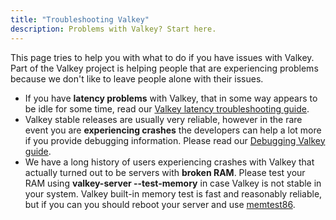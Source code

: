 ```yaml
---
title: "Troubleshooting Valkey"
description: Problems with Valkey? Start here.
---
```


This page tries to help you with what to do if you have issues with Valkey. Part of the Valkey project is helping people that are experiencing problems because we don't like to leave people alone with their issues.

* If you have **latency problems** with Valkey, that in some way appears to be idle for some time, read our [Valkey latency troubleshooting guide](latency.md).
* Valkey stable releases are usually very reliable, however in the rare event you are **experiencing crashes** the developers can help a lot more if you provide debugging information. Please read our [Debugging Valkey guide](debugging.md).
* We have a long history of users experiencing crashes with Valkey that actually turned out to be servers with **broken RAM**. Please test your RAM using **valkey-server --test-memory** in case Valkey is not stable in your system. Valkey built-in memory test is fast and reasonably reliable, but if you can you should reboot your server and use [memtest86](https://memtest86.com).
